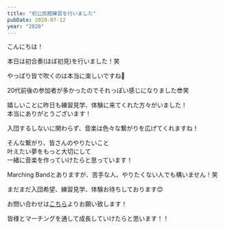 ```yaml
---
title: "初公民館練習を行いました"
pubDate: 2020-07-12
year: "2020"
---
```


こんにちは！

本日は初合奏(ほぼ初見)を行いました！笑

やっぱり皆で吹くのは本当に楽しいですね🤗

20代前後の参加者が多かったのでそれっぽい感じになりました😎笑

嬉しいことに昨日も練習見学、体験に来てくれた方々がいました！\
本当にありがとうございます！

入団するしないに関わらず、音楽は色々な繋がりを広げてくれますね！

そんな繋がり、皆さんのやりたいこと\
叶えたい夢をもっと大切にして\
一緒に音楽を作っていけたらと思っています！

Marching Bandとありますが、苦手な人、やりたくない人でも構いません！笑

まだまだ入団希望、練習見学、体験お待ちしております😊

お問い合わせは[こちら](/contact/)よりお願い致します！

皆様とマーチングを通して成長していけたらと思います！！
